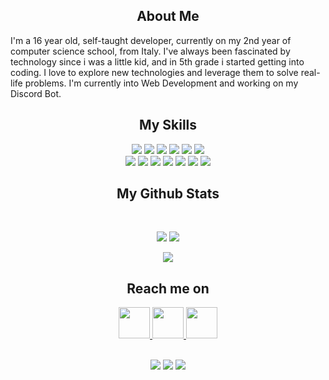 <p align="center">
 
</p align="center">

<h2 align="center">About Me</h2>

<p align="center">

I'm a 16 year old, self-taught developer, currently on my 2nd year of computer science school, from Italy. I've always been fascinated by technology since i was a little kid, and in 5th grade i started getting into coding. I love to explore new technologies and leverage them to solve real-life problems. I'm currently into Web Development and working on my Discord Bot.

</p>

<h2 align="center">My Skills</h2>

<p align="center">
 <img src="https://img.shields.io/badge/C-00599C?style=flat-square&logo=c&logoColor=white"/>
 <img src="https://img.shields.io/badge/-java-E34A86?style=flat-square&logo=java"/>
 <img src="https://img.shields.io/badge/-C++-00599C?style=flat-square&logo=c"/>
 <img src="https://img.shields.io/badge/-HTML5-E34F26?style=flat-square&logo=html5&logoColor=white"/>
 <img src="https://img.shields.io/badge/-CSS3-1572B6?style=flat-square&logo=css3"/>
 <img src="https://img.shields.io/badge/-Bootstrap-563D7C?style=flat-square&logo=bootstrap"/>
  <br>
 <img src="https://img.shields.io/badge/-JavaScript-black?style=flat-square&logo=javascript"/>
 <img src="https://img.shields.io/badge/-Nodejs-black?style=flat-square&logo=Node.js"/>
 <img src="https://img.shields.io/badge/-React-black?style=flat-square&logo=react"/>
 <img src="https://img.shields.io/badge/-MongoDB-black?style=flat-square&logo=mongodb"/>
 <img src="https://img.shields.io/badge/-MySQL-black?style=flat-square&logo=mysql"/>
 <img src="https://img.shields.io/badge/-Git-black?style=flat-square&logo=git"/>
 <img src="https://img.shields.io/badge/-GitHub-black?style=flat-square&logo=github"/>
</p>


<h2 align="center">
  My Github Stats
</h2>
 
<br>

<p align = "center">
  <img  src = "https://github-readme-stats.vercel.app/api?username=itzJoJax&show_icons=true&theme=dark&hide=contribs,prs">
  <img  src="https://github-readme-streak-stats.herokuapp.com/?user=itzJoJax&show_icons=true&locale=en&layout=compact&theme=dark&line_height=0"/>
</p>

<p align = "center">
 <img src = "https://github-readme-stats.vercel.app/api/top-langs?username=itzJoJax&theme=dark&layout=compact">
</p> 

<h2 align="center">Reach me on</h2>

<div align="center">

<a href="https://discords.com/bio/p/itzjojax">
 <img src="https://i.redd.it/s9biyhs4lix61.jpg" width="50 height="50>
</a>
 
<a href="https://www.instagram.com/itzJoJax/">
 <img src="https://upload.wikimedia.org/wikipedia/commons/thumb/e/e7/Instagram_logo_2016.svg/1200px-Instagram_logo_2016.svg.png" width="50 height="50>
</a>
 
<a href="https://twitter.com/itzJoJax1">
 <img src="https://upload.wikimedia.org/wikipedia/it/archive/0/09/20160903181541%21Twitter_bird_logo.png" width="50 height="50>
</a>

</div>

<br>

<p align="center">
 
 <img src="https://badges.pufler.dev/visits/itzJoJax/itzJoJax"/> 
 <img src="https://badges.pufler.dev/repos/itzJoJax"/>
 <img src="https://badges.pufler.dev/commits/monthly/itzJoJax" />

</p>
